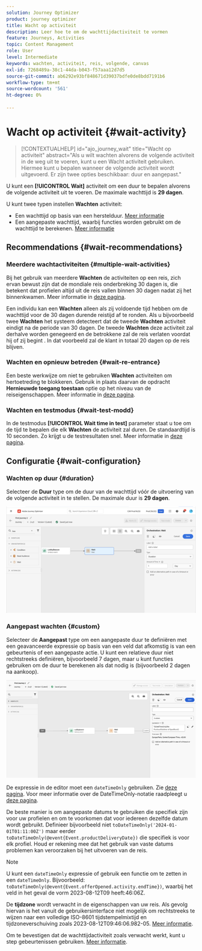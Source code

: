 ```yaml
---
solution: Journey Optimizer
product: journey optimizer
title: Wacht op activiteit
description: Leer hoe te om de wachttijdactiviteit te vormen
feature: Journeys, Activities
topic: Content Management
role: User
level: Intermediate
keywords: wachten, activiteit, reis, volgende, canvas
exl-id: 7268489a-38c1-44da-b043-f57aaa12d7d5
source-git-commit: ab6292e93bf848671d39037bdfe0de8bdd7191b6
workflow-type: tm+mt
source-wordcount: '561'
ht-degree: 0%

---
```


# Wacht op activiteit {#wait-activity}

>[!CONTEXTUALHELP]
>id="ajo_journey_wait"
>title="Wacht op activiteit"
>abstract="Als u wilt wachten alvorens de volgende activiteit in de weg uit te voeren, kunt u een Wacht activiteit gebruiken. Hiermee kunt u bepalen wanneer de volgende activiteit wordt uitgevoerd. Er zijn twee opties beschikbaar: duur en aangepast."

U kunt een **[!UICONTROL Wait]** activiteit om een duur te bepalen alvorens de volgende activiteit uit te voeren.  De maximale wachttijd is **29 dagen**.

U kunt twee typen instellen **Wachten** activiteit:

* Een wachttijd op basis van een herstelduur. [Meer informatie](#duration)
* Een aangepaste wachttijd, waarbij functies worden gebruikt om de wachttijd te berekenen. [Meer informatie](#custom)

<!--
* [Email send time optimization](#email_send_time_optimization)
* [Fixed date](#fixed_date) 
-->

## Recommendations {#wait-recommendations}

### Meerdere wachtactiviteiten {#multiple-wait-activities}

Bij het gebruik van meerdere **Wachten** de activiteiten op een reis, zich ervan bewust zijn dat de mondiale reis onderbreking 30 dagen is, die betekent dat profielen altijd uit de reis vallen binnen 30 dagen nadat zij het binnenkwamen. Meer informatie in [deze pagina](../building-journeys/journey-gs.md#global_timeout).

Een individu kan een **Wachten** alleen als zij voldoende tijd hebben om de wachttijd voor de 30 dagen durende reistijd af te ronden. Als u bijvoorbeeld twee **Wachten** het systeem detecteert dat de tweede **Wachten** activiteit eindigt na de periode van 30 dagen. De tweede **Wachten** deze activiteit zal derhalve worden genegeerd en de betrokkene zal de reis verlaten voordat hij of zij begint . In dat voorbeeld zal de klant in totaal 20 dagen op de reis blijven.

### Wachten en opnieuw betreden {#wait-re-entrance}

Een beste werkwijze om niet te gebruiken **Wachten** activiteiten om hertoetreding te blokkeren. Gebruik in plaats daarvan de opdracht **Hernieuwde toegang toestaan** optie op het niveau van de reiseigenschappen. Meer informatie in [deze pagina](../building-journeys/journey-gs.md#entrance).

### Wachten en testmodus {#wait-test-modd}

In de testmodus **[!UICONTROL Wait time in test]** parameter staat u toe om de tijd te bepalen die elk **Wachten** de activiteit zal duren. De standaardtijd is 10 seconden. Zo krijgt u de testresultaten snel. Meer informatie in [deze pagina](../building-journeys/testing-the-journey.md).

## Configuratie {#wait-configuration}

### Wachten op duur {#duration}

Selecteer de **Duur** type om de duur van de wachttijd vóór de uitvoering van de volgende activiteit in te stellen. De maximale duur is **29 dagen**.

![De wachttijd definiëren](assets/journey55.png)

<!--
## Fixed date wait{#fixed_date}

Select the date for the execution of the next activity.

![](assets/journey56.png)

-->

### Aangepast wachten {#custom}

Selecteer de **Aangepast** type om een aangepaste duur te definiëren met een geavanceerde expressie op basis van een veld dat afkomstig is van een gebeurtenis of een aangepaste actie. U kunt een relatieve duur niet rechtstreeks definiëren, bijvoorbeeld 7 dagen, maar u kunt functies gebruiken om de duur te berekenen als dat nodig is (bijvoorbeeld 2 dagen na aankoop).

![Een aangepaste wachttijd definiëren met een expressie](assets/journey57.png)

De expressie in de editor moet een `dateTimeOnly` gebruiken. Zie [deze pagina](expression/expressionadvanced.md). Voor meer informatie over de DateTimeOnly-notatie raadpleegt u [deze pagina](expression/data-types.md).

De beste manier is om aangepaste datums te gebruiken die specifiek zijn voor uw profielen en om te voorkomen dat voor iedereen dezelfde datum wordt gebruikt. Definieer bijvoorbeeld niet `toDateTimeOnly('2024-01-01T01:11:00Z')` maar eerder `toDateTimeOnly(@event{Event.productDeliveryDate})` die specifiek is voor elk profiel. Houd er rekening mee dat het gebruik van vaste datums problemen kan veroorzaken bij het uitvoeren van de reis.


>[!NOTE]
>
>U kunt een `dateTimeOnly` expressie of gebruik een functie om te zetten in een `dateTimeOnly`. Bijvoorbeeld: `toDateTimeOnly(@event{Event.offerOpened.activity.endTime})`, waarbij het veld in het geval de vorm 2023-08-12T09 heeft:46:06Z.
>
>De **tijdzone** wordt verwacht in de eigenschappen van uw reis. Als gevolg hiervan is het vanuit de gebruikersinterface niet mogelijk om rechtstreeks te wijzen naar een volledige ISO-8601 tijdstempelmixtijd en tijdzoneverschuiving zoals 2023-08-12T09:46:06.982-05. [Meer informatie](../building-journeys/timezone-management.md).


Om te bevestigen dat de wachttijdactiviteit zoals verwacht werkt, kunt u step gebeurtenissen gebruiken. [Meer informatie](../reports/query-examples.md#common-queries).

<!--## Email send time optimization{#email_send_time_optimization}

This type of wait uses a score calculated in Adobe Experience Platform. The score calculates the propensity to click or open an email in the future based on past behavior. Note that the algorithm calculating the score needs a certain amount of data to work. As a result, when it does not have enough data, the default wait time will apply. At publication time, you'll be notified that the default time applies.

>[!NOTE]
>
>The first event of your journey must have a namespace.
>
>This capability is only available after an **[!UICONTROL Email]** activity. You need to have Adobe Campaign Standard.

1. In the **[!UICONTROL Amount of time]** field, define the number of hours to consider to optimize email sending.
1. In the **[!UICONTROL Optimization type]** field, choose if the optimization should increase clicks or opens.
1. In the **[!UICONTROL Default time]** field, define the default time to wait if the predictive send time score is not available.

    >[!NOTE]
    >
    >Note that the send time score can be unavailable because there is not enough data to perform the calculation. In this case, you will be informed, at publication time, that the default time applies.

![](assets/journey57bis.png)-->
